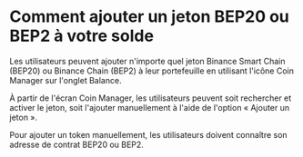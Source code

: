 # Comment ajouter un jeton BEP20 ou BEP2 à votre solde

Les utilisateurs peuvent ajouter n'importe quel jeton Binance Smart Chain (BEP20) ou Binance Chain (BEP2) à leur portefeuille en utilisant l'icône Coin Manager sur l'onglet Balance.

À partir de l'écran Coin Manager, les utilisateurs peuvent soit rechercher et activer le jeton, soit l'ajouter manuellement à l'aide de l'option « Ajouter un jeton ».

Pour ajouter un token manuellement, les utilisateurs doivent connaître son adresse de contrat BEP20 ou BEP2.